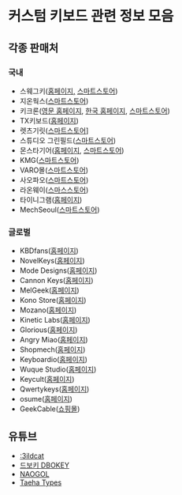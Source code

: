 # 커스텀 키보드 관련 정보 모음

## 각종 판매처

### 국내

- 스웨그키([홈페이지,](https://swagkey.kr/) [스마트스토어](https://smartstore.naver.com/swagkey))
- 지온웍스([스마트스토어](https://smartstore.naver.com/geonlab))
- 키크론([영문 홈페이지](https://www.keychron.com/), [한국 홈페이지](https://keychron.kr/), [스마트스토어](https://brand.naver.com/keychron))
- TX키보드([홈페이지](https://txkeyboard.com/))
- 렛츠기릿([스마트스토어](https://smartstore.naver.com/letsget1t)]
- 스튜디오 그린필드([스마트스토어](https://smartstore.naver.com/greenfield_))
- 몬스타기어([홈페이지](https://www.monstargear.co.kr/), [스마트스토어](https://smartstore.naver.com/monstarkorea))
- KMG([스마트스토어](https://smartstore.naver.com/happykmg))
- VARO몰([스마트스토어](https://smartstore.naver.com/varomall))
- 사오파오([스마트스토어](https://smartstore.naver.com/saopao))
- 라온웨이([스마스스토어](https://smartstore.naver.com/raonway))
- 타이니그램([홈페이지](https://tinygram.store/))
- MechSeoul([스마트스토어](https://smartstore.naver.com/mechseoul))

### 글로벌

- KBDfans([홈페이지](https://kbdfans.com/))
- NovelKeys([홈페이지](https://novelkeys.com/))
- Mode Designs([홈페이지](https://modedesigns.com/))
- Cannon Keys([홈페이지](https://cannonkeys.com/))
- MelGeek([홈페이지](https://www.melgeek.com/))
- Kono Store([홈페이지](https://kono.store/))
- Mozano([홈페이지](https://www.mozanox.com/))
- Kinetic Labs([홈페이지](https://kineticlabs.store/))
- Glorious([홈페이지](https://www.pcgamingrace.com/))
- Angry Miao([홈페이지](https://www.angrymiao.com/))
- Shopmech([홈페이지](https://shopmech.com/))
- Keyboardio([홈페이지](https://shop.keyboard.io/))
- Wuque Studio([홈페이지](https://shop.wuquestudio.com/))
- Keycult([홈페이지](https://keycult.com/))
- Qwertykeys([홈페이지](https://qwertykeys.com/))
- osume([홈페이지](https://www.osumekeys.com/))
- GeekCable([쇼핑몰](https://www.etsy.com/shop/GeekCable))

## 유튜브

- [:3ildcat](https://www.youtube.com/c/3ildcat)
- [드보키 DBOKEY](https://www.youtube.com/c/%EB%93%9C%EB%B3%B4%ED%82%A4DBOKEY)
- [NAOGOL](https://www.youtube.com/channel/UCrfly9I5cfCVZ_yi9LEnPyg)
- [Taeha Types](https://www.youtube.com/channel/UCMHXMAeKkI6HXlPfLiYvo9g)
